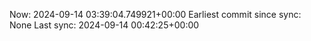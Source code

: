 Now: 2024-09-14 03:39:04.749921+00:00 Earliest commit since sync: None Last sync: 2024-09-14 00:42:25+00:00
